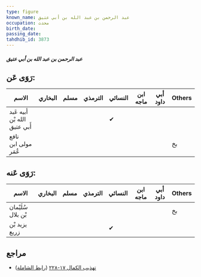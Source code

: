 ```yaml
---
type: figure
known_name: عبد الرحمن بن عبد الله بن أبي عتيق
occupation: محدث
birth_date:
passing_date:
tahdhib_id: 3873
---
```

##### عبد الرحمن بن عبد الله بن أبي عتيق

## رَوَى عَن:
| الاسم                        | البخاري | مسلم | الترمذي | النسائي | ابن ماجه | أبي داود | Others |
| ---------------------------- | ------- | ---- | ------- | ------- | -------- | -------- | ------ |
| أبيه عَبد الله بْن أَبي عتيق |         |      |         | ✔       |          |          |        |
| نافع مولى ابن عُمَر          |         |      |         |         |          |          | بخ     |
## رَوَى عَنه:
| الاسم              | البخاري | مسلم | الترمذي | النسائي | ابن ماجه | أبي داود | Others |
| ------------------ | ------- | ---- | ------- | ------- | -------- | -------- | ------ |
| سُلَيْمان بْن بلال |         |      |         |         |          |          | بخ     |
| يزيد بْن زريع      |         |      |         | ✔       |          |          |        |
## مراجع
- [تهذيب الكمال ١٧-٢٢٨](obsidian://open?vault=Tahdhib-al-Kamal&file=Figures/٣٨٧٣-عبد%20الرحمن%20بن%20عبد%20الله%20بن%20أبي%20عتيق) ([رابط الشاملة](https://shamela.ws/book/3722/8778))